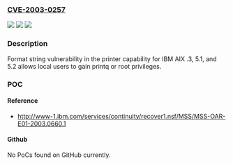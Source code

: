 ### [CVE-2003-0257](https://cve.mitre.org/cgi-bin/cvename.cgi?name=CVE-2003-0257)
![](https://img.shields.io/static/v1?label=Product&message=n%2Fa&color=blue)
![](https://img.shields.io/static/v1?label=Version&message=n%2Fa&color=blue)
![](https://img.shields.io/static/v1?label=Vulnerability&message=n%2Fa&color=brighgreen)

### Description

Format string vulnerability in the printer capability for IBM AIX .3, 5.1, and 5.2 allows local users to gain printq or root privileges.

### POC

#### Reference
- http://www-1.ibm.com/services/continuity/recover1.nsf/MSS/MSS-OAR-E01-2003.0660.1

#### Github
No PoCs found on GitHub currently.

